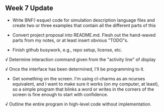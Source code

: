 Week 7 Update
-------------

- Write BNF(-esque) code for simulation description language files and create two or three examples that contain all the different parts of this

- Convert project proposal into README.md. Flesh out the hand-waved parts from my notes, or at least insert obvious "TODO"s.

- Finish github busywork, e.g., repo setup, license, etc.

√ Determine interaction command given from the "activity line" of display

√ Once the interface has been determined, I'll be programming to it.

- Get something on the screen. I'm using cl-charms as an ncurses equivalent, and I want to make sure it works (on my computer, at least), so a simple program that blinks a word or writes in the corners of the screen is fine enough to start with confidence.

√ Outline the entire program in high-level code without implementation.
